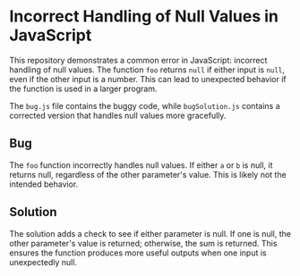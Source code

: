 # Incorrect Handling of Null Values in JavaScript

This repository demonstrates a common error in JavaScript: incorrect handling of null values. The function `foo` returns `null` if either input is `null`, even if the other input is a number. This can lead to unexpected behavior if the function is used in a larger program.

The `bug.js` file contains the buggy code, while `bugSolution.js` contains a corrected version that handles null values more gracefully.

## Bug

The `foo` function incorrectly handles null values. If either `a` or `b` is null, it returns null, regardless of the other parameter's value.  This is likely not the intended behavior.

## Solution

The solution adds a check to see if either parameter is null. If one is null, the other parameter's value is returned; otherwise, the sum is returned.  This ensures the function produces more useful outputs when one input is unexpectedly null.